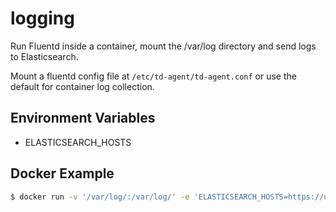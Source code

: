 # logging

Run Fluentd inside a container, mount the /var/log directory and send logs to
Elasticsearch.

Mount a fluentd config file at `/etc/td-agent/td-agent.conf` or use the
default for container log collection.

## Environment Variables

* ELASTICSEARCH_HOSTS

## Docker Example
```bash
$ docker run -v '/var/log/:/var/log/' -e 'ELASTICSEARCH_HOSTS=https://username:password@elasticsearch.abakus.no' -d --restart=always -t abakus/logging:<version>
```
